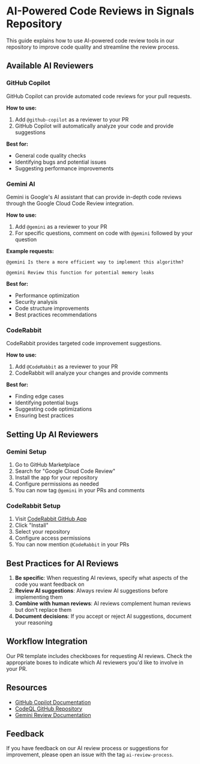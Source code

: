 # AI-Powered Code Reviews in Signals Repository

This guide explains how to use AI-powered code review tools in our repository to improve code quality and streamline the review process.

## Available AI Reviewers

### GitHub Copilot

GitHub Copilot can provide automated code reviews for your pull requests.

**How to use:**
1. Add `@github-copilot` as a reviewer to your PR
2. GitHub Copilot will automatically analyze your code and provide suggestions

**Best for:**
- General code quality checks
- Identifying bugs and potential issues
- Suggesting performance improvements

### Gemini AI

Gemini is Google's AI assistant that can provide in-depth code reviews through the Google Cloud Code Review integration.

**How to use:**
1. Add `@gemini` as a reviewer to your PR
2. For specific questions, comment on code with `@gemini` followed by your question

**Example requests:**
```
@gemini Is there a more efficient way to implement this algorithm?
```

```
@gemini Review this function for potential memory leaks
```

**Best for:**
- Performance optimization
- Security analysis
- Code structure improvements
- Best practices recommendations

### CodeRabbit

CodeRabbit provides targeted code improvement suggestions.

**How to use:**
1. Add `@CodeRabbit` as a reviewer to your PR
2. CodeRabbit will analyze your changes and provide comments

**Best for:**
- Finding edge cases
- Identifying potential bugs
- Suggesting code optimizations
- Ensuring best practices

## Setting Up AI Reviewers

### Gemini Setup

1. Go to GitHub Marketplace
2. Search for "Google Cloud Code Review"
3. Install the app for your repository
4. Configure permissions as needed
5. You can now tag `@gemini` in your PRs and comments

### CodeRabbit Setup

1. Visit [CodeRabbit GitHub App](https://github.com/apps/coderabbit)
2. Click "Install"
3. Select your repository
4. Configure access permissions
5. You can now mention `@CodeRabbit` in your PRs

## Best Practices for AI Reviews

1. **Be specific**: When requesting AI reviews, specify what aspects of the code you want feedback on
2. **Review AI suggestions**: Always review AI suggestions before implementing them
3. **Combine with human reviews**: AI reviews complement human reviews but don't replace them
4. **Document decisions**: If you accept or reject AI suggestions, document your reasoning

## Workflow Integration

Our PR template includes checkboxes for requesting AI reviews. Check the appropriate boxes to indicate which AI reviewers you'd like to involve in your PR.

## Resources

- [GitHub Copilot Documentation](https://gh.io/copilot-coding-agent-docs)
- [CodeQL GitHub Repository](https://github.com/codeql)
- [Gemini Review Documentation](https://github.com/gemini)

## Feedback

If you have feedback on our AI review process or suggestions for improvement, please open an issue with the tag `ai-review-process`.